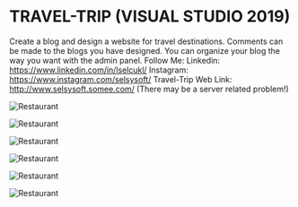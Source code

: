 # TRAVEL-TRIP (VISUAL STUDIO 2019)
Create a blog and design a website for travel destinations. Comments can be made to the blogs you have designed. You can organize your blog the way you want with the admin panel.
Follow Me: 
Linkedin: https://www.linkedin.com/in/lselcukl/ 
Instagram: https://www.instagram.com/selsysoft/
Travel-Trip Web Link: http://www.selsysoft.somee.com/ (There may be a server related problem!)

![Restaurant](https://user-images.githubusercontent.com/67559667/98141114-4f2bbb00-1ed7-11eb-86a3-a46ef1e225e5.png)

![Restaurant](https://user-images.githubusercontent.com/67559667/98141390-9d40be80-1ed7-11eb-8877-0ae46566a13e.png)

![Restaurant](https://user-images.githubusercontent.com/67559667/98141507-c1040480-1ed7-11eb-9666-24481410ca45.png)

![Restaurant](https://user-images.githubusercontent.com/67559667/98141689-f4df2a00-1ed7-11eb-80a4-ec8aa1f4cb7f.png)


![Restaurant](https://user-images.githubusercontent.com/67559667/98142200-8d75aa00-1ed8-11eb-89b5-ece52cf2bf03.png)


![Restaurant](https://user-images.githubusercontent.com/67559667/98142463-dfb6cb00-1ed8-11eb-9e30-f110991009d5.png)

